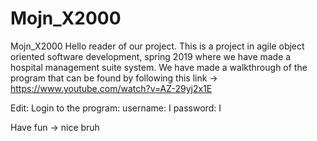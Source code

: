# Mojn_X2000
Mojn_X2000
Hello reader of our project. This is a project in agile object oriented software development, spring 2019 where we have made a hospital management suite system. We have made a walkthrough of the program that can be found by following this link -> https://www.youtube.com/watch?v=AZ-29yj2x1E

Edit:
Login to the program: username: I
                      password: I


Have fun -> nice bruh
